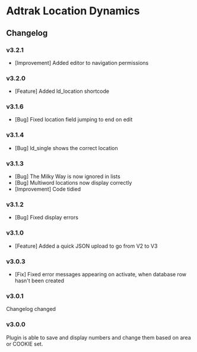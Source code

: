 # Adtrak Location Dynamics
## Changelog

### v3.2.1
- [Improvement] Added editor to navigation permissions

### v3.2.0
- [Feature] Added ld_location shortcode

### v3.1.6
- [Bug] Fixed location field jumping to end on edit

### v3.1.4
- [Bug] ld_single shows the correct location

### v3.1.3
- [Bug] The Milky Way is now ignored in lists
- [Bug] Multiword locations now display correctly
- [Improvement] Code tidied

### v3.1.2
- [Bug] Fixed display errors

### v3.1.0
- [Feature] Added a quick JSON upload to go from V2	to V3

### v3.0.3
- [Fix] Fixed error messages appearing on activate, when database row hasn't been created

### v3.0.1
Changelog changed

### v3.0.0
Plugin is able to save and display numbers and change them based on area or COOKIE set.
